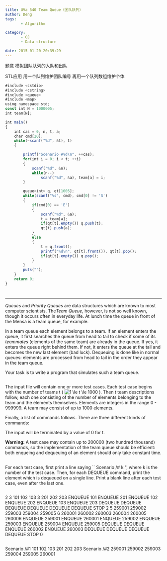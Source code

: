 ```yaml
---
title: UVa 540 Team Queue（团队队列）
author: Deng
tags: 
       - Algorithm

category: 
       - OJ
       - Data structure

date: 2015-01-20 20:39:29
---
```

题意 模拟团队队列的入队和出队

STL应用 用一个队列维护团队编号 再用一个队列数组维护个体

```js 
#include <cstdio>
#include <cstring>
#include <queue>
#include <map>
using namespace std;
const int N = 1000005;
int team[N];

int main()
{
    int cas = 0, n, t, a;
    char cmd[20];
    while(~scanf("%d", &t), t)
    {

        printf("Scenario #%d\n", ++cas);
        for(int i = 0; i < t; ++i)
        {
            scanf("%d", &n);
            while(n--)
                scanf("%d", &a), team[a] = i;
        }

        queue<int> q, qt[1005];
        while(scanf("%s", cmd), cmd[0] != 'S')
        {
            if(cmd[0] == 'E')
            {
                scanf("%d", &a);
                t = team[a];
                if(qt[t].empty()) q.push(t);
                qt[t].push(a);
            }
            else
            {
                t = q.front();
                printf("%d\n", qt[t].front()), qt[t].pop();
                if(qt[t].empty()) q.pop();
            }
        }
        puts("");
    }
    return 0;
}
```

#

****

*Queues* and *Priority Queues* are data structures which are known to most computer scientists. The*Team Queue*, however, is not so well known, though it occurs often in everyday life. At lunch time the queue in front of the Mensa is a team queue, for example.

In a team queue each element belongs to a team. If an element enters the queue, it first searches the queue from head to tail to check if some of its *teammates* (elements of the same team) are already in the queue. If yes, it enters the queue right behind them. If not, it enters the queue at the tail and becomes the new last element (bad luck). Dequeuing is done like in normal queues: elements are processed from head to tail in the order they appear in the team queue.

Your task is to write a program that simulates such a team queue.

##

The input file will contain one or more test cases. Each test case begins with the number of teams t (  ![$1 \le t \le 1000$](../images/dge.org-external-5-540img1.gif.png) ). Then t team descriptions follow, each one consisting of the number of elements belonging to the team and the elements themselves. Elements are integers in the range 0 - 999999. A team may consist of up to 1000 elements.

Finally, a list of commands follows. There are three different kinds of commands:

The input will be terminated by a value of 0 for t.

**Warning:** A test case may contain up to 200000 (two hundred thousand) commands, so the implementation of the team queue should be efficient: both enqueing and dequeuing of an element should only take constant time.

##

For each test case, first print a line saying `` Scenario /# k ", where k is the number of the test case. Then, for each DEQUEUE command, print the element which is dequeued on a single line. Print a blank line after each test case, even after the last one.

##

2 3 101 102 103 3 201 202 203 ENQUEUE 101 ENQUEUE 201 ENQUEUE 102 ENQUEUE 202 ENQUEUE 103 ENQUEUE 203 DEQUEUE DEQUEUE DEQUEUE DEQUEUE DEQUEUE DEQUEUE STOP 2 5 259001 259002 259003 259004 259005 6 260001 260002 260003 260004 260005 260006 ENQUEUE 259001 ENQUEUE 260001 ENQUEUE 259002 ENQUEUE 259003 ENQUEUE 259004 ENQUEUE 259005 DEQUEUE DEQUEUE ENQUEUE 260002 ENQUEUE 260003 DEQUEUE DEQUEUE DEQUEUE DEQUEUE STOP 0

##

Scenario /#1 101 102 103 201 202 203 Scenario /#2 259001 259002 259003 259004 259005 260001